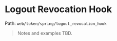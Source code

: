 # Logout Revocation Hook

Path: `web/token/spring/logout_revocation_hook`

> Notes and examples TBD.
